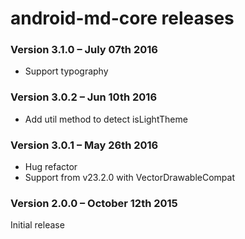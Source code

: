 # android-md-core releases #

### Version 3.1.0 – July 07th 2016 ###

- Support typography


### Version 3.0.2 – Jun 10th 2016 ###

- Add util method to detect isLightTheme


### Version 3.0.1 – May 26th 2016 ###

- Hug refactor
- Support from v23.2.0 with VectorDrawableCompat


### Version 2.0.0 – October 12th 2015 ###

Initial release
